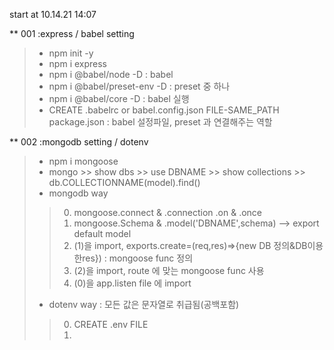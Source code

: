 start at 10.14.21 14:07

** 001 :express / babel setting
> - npm init -y
> - npm i express
> - npm i @babel/node -D          : babel
> - npm i @babel/preset-env -D    : preset 중 하나
> - npm i @babel/core -D          : babel 실행
> - CREATE .babelrc or babel.config.json FILE-SAME_PATH package.json  : babel 설정파일, preset 과 연결해주는 역할

** 002 :mongodb setting / dotenv
> - npm i mongoose
> - mongo >> show dbs >> use DBNAME >> show collections >> db.COLLECTIONNAME(model).find()
> - mongodb way
>>  0) mongoose.connect & .connection .on & .once
>>  1) mongoose.Schema & .model('DBNAME',schema) --> export default model
>>  2) (1)을 import, exports.create=(req,res)=>{new DB 정의&DB이용한res}) : mongoose func 정의
>>  3) (2)을 import, route 에 맞는 mongoose func 사용 
>>  4) (0)을 app.listen file 에 import
> - dotenv way : 모든 값은 문자열로 취급됨(공백포함)
>>  0) CREATE .env FILE
>>  1) 






